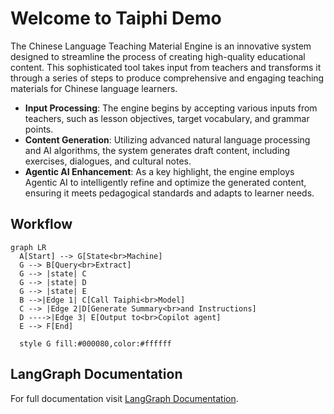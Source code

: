 # Welcome to Taiphi Demo

The Chinese Language Teaching Material Engine is an innovative system designed to streamline the process of creating high-quality educational content. This sophisticated tool takes input from teachers and transforms it through a series of steps to produce comprehensive and engaging teaching materials for Chinese language learners.

- **Input Processing**: The engine begins by accepting various inputs from teachers, such as lesson objectives, target vocabulary, and grammar points.
- **Content Generation**: Utilizing advanced natural language processing and AI algorithms, the system generates draft content, including exercises, dialogues, and cultural notes.
- **Agentic AI Enhancement**: As a key highlight, the engine employs Agentic AI to intelligently refine and optimize the generated content, ensuring it meets pedagogical standards and adapts to learner needs.

## Workflow
```mermaid
graph LR
  A[Start] --> G[State<br>Machine]
  G --> B[Query<br>Extract]
  G --> |state| C
  G --> |state| D
  G --> |state| E
  B -->|Edge 1| C[Call Taiphi<br>Model]
  C --> |Edge 2|D[Generate Summary<br>and Instructions]
  D ---->|Edge 3| E[Output to<br>Copilot agent]
  E --> F[End]
  
  style G fill:#000080,color:#ffffff
```

## LangGraph Documentation
For full documentation visit   [LangGraph Documentation](https://langchain-ai.github.io/langgraph/tutorials/introduction/).
